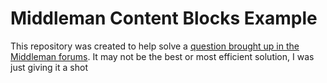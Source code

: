 # Middleman Content Blocks Example

This repository was created to help solve a [question brought up in the Middleman forums](http://forum.middlemanapp.com/discussion/183/layout-blog-partial-etc-what039s-the-best-way-to-do-this). It may not be the best or most efficient solution, I was just giving it a shot
